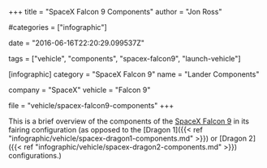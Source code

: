 +++
title = "SpaceX Falcon 9 Components"
author = "Jon Ross"

#categories = ["infographic"]

date = "2016-06-16T22:20:29.099537Z"

tags = ["vehicle", "components", "spacex-falcon9", "launch-vehicle"]

[infographic]
category = "SpaceX Falcon 9"
name = "Lander Components"

company = "SpaceX"
vehicle = "Falcon 9"

file = "vehicle/spacex-falcon9-components"
+++

This is a brief overview of the components of the
[SpaceX Falcon 9](/tags/spacex-falcon9/) in its fairing configuration
(as opposed to the
[Dragon 1]({{< ref "infographic/vehicle/spacex-dragon1-components.md" >}}) or
[Dragon 2]({{< ref "infographic/vehicle/spacex-dragon2-components.md" >}}) configurations.)

<!--more-->

